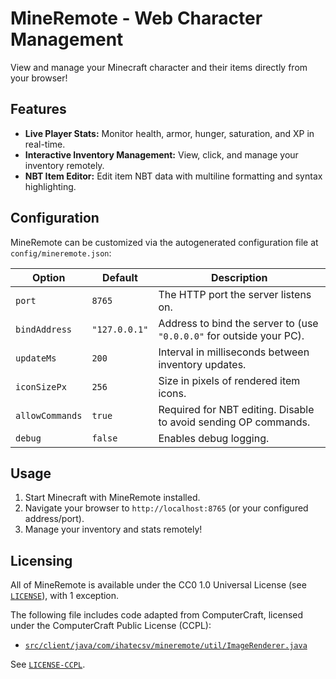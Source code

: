 # MineRemote - Web Character Management

View and manage your Minecraft character and their items directly from your browser!

## Features

* **Live Player Stats:** Monitor health, armor, hunger, saturation, and XP in real-time.
* **Interactive Inventory Management:** View, click, and manage your inventory remotely.
* **NBT Item Editor:** Edit item NBT data with multiline formatting and syntax highlighting.

## Configuration

MineRemote can be customized via the autogenerated configuration file at `config/mineremote.json`:

| Option          | Default       | Description                                                        |
|-----------------|---------------|--------------------------------------------------------------------|
| `port`          | `8765`        | The HTTP port the server listens on.                               |
| `bindAddress`   | `"127.0.0.1"` | Address to bind the server to (use `"0.0.0.0"` for outside your PC). |
| `updateMs`      | `200`         | Interval in milliseconds between inventory updates.                |
| `iconSizePx`    | `256`         | Size in pixels of rendered item icons.                             |
| `allowCommands` | `true`        | Required for NBT editing. Disable to avoid sending OP commands.    |
| `debug`         | `false`       | Enables debug logging.                                             |

## Usage

1. Start Minecraft with MineRemote installed.
2. Navigate your browser to `http://localhost:8765` (or your configured address/port).
3. Manage your inventory and stats remotely!

## Licensing

All of MineRemote is available under the CC0 1.0 Universal License (see [`LICENSE`](LICENSE)), with 1 exception.

The following file includes code adapted from ComputerCraft, licensed under the ComputerCraft Public License (CCPL):

- [`src/client/java/com/ihatecsv/mineremote/util/ImageRenderer.java`](src/client/java/com/ihatecsv/mineremote/util/ImageRenderer.java)

See [`LICENSE-CCPL`](LICENSE-CCPL).
